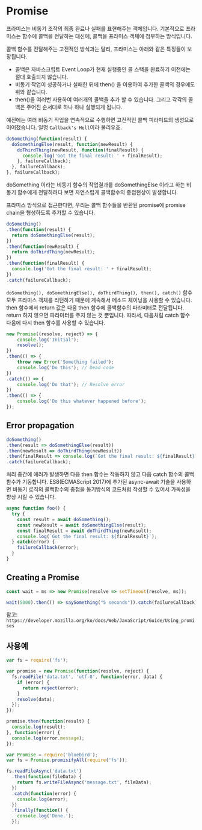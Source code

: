 # Promise

프라미스는 비동기 조작의 최종 완료나 실패를 표현해주는 객체입니다. 기본적으로 프라미스는 함수에 콜백을 전달하는 대신에, 콜백을 프라미스 객체에 첨부하는 방식입니다.

콜백 함수를 전달해주는 고전적인 방식과는 달리, 프라미스는 아래와 같은 특징들이 보장됩니다.

* 콜백은 자바스크립트 Event Loop가 현재 실행중인 콜 스택을 완료하기 이전에는 절대 호출되지 않습니다.
* 비동기 작업이 성공하거나 실패한 뒤에 then() 을 이용하여 추가한 콜백의 경우에도 위와 같습니다.
* then()을 여러번 사용하여 여러개의 콜백을 추가 할 수 있습니다. 그리고 각각의 콜백은 주어진 순서대로 하나 하나 실행되게 됩니다.

예전에는 여러 비동기 작업을 연속적으로 수행하면 고전적인 콜백 피라미드의 생성으로 이어졌습니다. 일명 `Callback's Hell`이라 불리우죠.

```JavaScript
doSomething(function(result) {
  doSomethingElse(result, function(newResult) {
    doThirdThing(newResult, function(finalResult) {
      console.log('Got the final result: ' + finalResult);
    }, failureCallback);
  }, failureCallback);
}, failureCallback);
```

doSomething 이라는 비동기 함수의 작업결과를 doSomethingElse 이라고 하는 비동기 함수에게 전달하려다 보면 자연스럽게 콜백함수의 중첩현상이 발생합니다.

프라미스 방식으로 접근한다면, 우리는 콜백 함수들을 반환된 promise에 promise chain을 형성하도록 추가할 수 있습니다.

```JavaScript
doSomething()
.then(function(result) {
  return doSomethingElse(result);
})
.then(function(newResult) {
  return doThirdThing(newResult);
})
.then(function(finalResult) {
  console.log('Got the final result: ' + finalResult);
})
.catch(failureCallback);
```

`doSomething(), doSomethingElse(), doThirdThing(), then(), catch()` 함수 모두 프라미스 객체를 리턴하기 때문에 계속해서 메소드 체이닝을 사용할 수 있습니다. then 함수에서 return 값은 다음 then 함수에 콜백함수의 파라미터로 전달됩니다. return 하지 않으면 파라미터를 주지 않는 것 뿐입니다. 따라서, 다음처럼 catch 함수 다음에 다시 then 함수를 사용할 수 있습니다.

```JavaScript
new Promise((resolve, reject) => {
    console.log('Initial');
    resolve();
})
.then(() => {
    throw new Error('Something failed');
    console.log('Do this'); // Dead code
})
.catch(() => {
    console.log('Do that'); // Resolve error
})
.then(() => {
    console.log('Do this whatever happened before');
});
```

## Error propagation

```JavaScript
doSomething()
.then(result => doSomethingElse(result))
.then(newResult => doThirdThing(newResult))
.then(finalResult => console.log(`Got the final result: ${finalResult}`))
.catch(failureCallback);
```

처리 중간에 에러가 발생하면 다음 then 함수는 작동하지 않고 다음 catch 함수의 콜백함수가 기동합니다. ES8(ECMAScript 2017)에 추가된 async-await 기술을 사용하면 비동기 로직의 콜백함수의 중첩을 동기방식의 코드처럼 작성할 수 있어서 가독성을 향상 시킬 수 있습니다.

```JavaScript
async function foo() {
  try {
    const result = await doSomething();
    const newResult = await doSomethingElse(result);
    const finalResult = await doThirdThing(newResult);
    console.log(`Got the final result: ${finalResult}`);
  } catch(error) {
    failureCallback(error);
  }
}
```

## Creating a Promise

```JavaScript
const wait = ms => new Promise(resolve => setTimeout(resolve, ms));

wait(5000).then(() => saySomething("5 seconds")).catch(failureCallback);
```

참고: `https://developer.mozilla.org/ko/docs/Web/JavaScript/Guide/Using_promises`

## 사용예

```JavaScript
var fs = require('fs');

var promise = new Promise(function(resolve, reject) {
  fs.readFile('data.txt', 'utf-8', function(error, data) {
    if (error) {
      return reject(error);
    }
    resolve(data);
  });
});

promise.then(function(result) {
  console.log(result);
}, function(error) {
  console.log(error.message);
});
```

```JavaScript
var Promise = require('bluebird');
var fs = Promise.promisifyAll(require('fs'));

fs.readFileAsync('data.txt')
  .then(function(fileData) {
    return fs.writeFileAsync('message.txt', fileData);
  })
  .catch(function(error) {
    console.log(error);
  })
  .finally(function() {
    console.log('Done.');
  });
```
